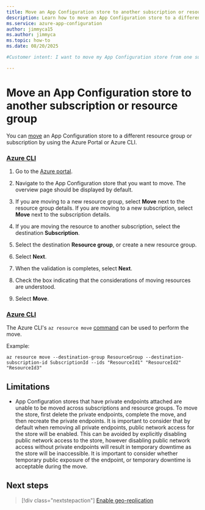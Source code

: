 ```yaml
---
title: Move an App Configuration store to another subscription or resource group
description: Learn how to move an App Configuration store to a different subscription or resource group.
ms.service: azure-app-configuration
author: jimmyca15
ms.author: jimmyca
ms.topic: how-to
ms.date: 08/20/2025

#Customer intent: I want to move my App Configuration store from one subscription or resource group to another. 

---
```


# Move an App Configuration store to another subscription or resource group

You can [move](https://learn.microsoft.com/azure/azure-resource-manager/management/move-resource-group-and-subscription) an App Configuration store to a different resource group or subscription by using the Azure Portal or Azure CLI.

### [Azure CLI](#tab/azure-portal)

1. Go to the [Azure portal](https://portal.azure.com/).

1. Navigate to the App Configuration store that you want to move. The overview page should be displayed by default.

1. If you are moving to a new resource group, select **Move** next to the resource group details. If you are moving to a new subscription, select **Move** next to the subscription details.

1. If you are moving the resource to another subscription, select the destination **Subscription**.

1. Select the destination **Resource group**, or create a new resource group.

1. Select **Next**.

1. When the validation is completes, select **Next**.

1. Check the box indicating that the considerations of moving resources are understood.

1. Select **Move**.

### [Azure CLI](#tab/azure-cli)

The Azure CLI's `az resource move` [command](https://learn.microsoft.com/cli/azure/resource?view=azure-cli-latest#az-resource-move) can be used to perform the move.

Example:

```
az resource move --destination-group ResourceGroup --destination-subscription-id SubscriptionId --ids "ResourceId1" "ResourceId2" "ResourceId3"
```

## Limitations

* App Configuration stores that have private endpoints attached are unable to be moved across subscriptions and resource groups. To move the store, first delete the private endpoints, complete the move, and then recreate the private endpoints. It is important to consider that by default when removing all private endpoints, public network access for the store will be enabled. This can be avoided by explicitly disabling public network access to the store, however disabling public network access without private endpoints will result in temporary downtime as the store will be inaccessible. It is important to consider whether temporary public exposure of the endpoint, or temporary downtime is acceptable during the move.

## Next steps

> [!div class="nextstepaction"]
> [Enable geo-replication](./howto-geo-replication.md)  
